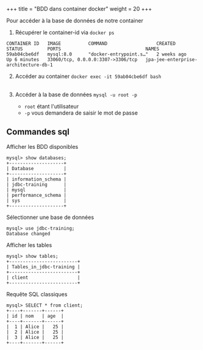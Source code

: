 +++
title = "BDD dans container docker"
weight = 20
+++

Pour accéder à la base de données de notre container

1. Récupérer le container-id via `docker ps`
```
CONTAINER ID   IMAGE          COMMAND                  CREATED        STATUS         PORTS                               NAMES
59ab04cbe6df   mysql:8.0      "docker-entrypoint.s…"   2 weeks ago    Up 6 minutes   33060/tcp, 0.0.0.0:3307->3306/tcp   jpa-jee-enterprise-architecture-db-1
```

2. Accéder au container `docker exec -it 59ab04cbe6df bash` <br><br>

3. Accéder à la base de données `mysql -u root -p`
   - `root` étant l'utilisateur
   - `-p` vous demandera de saisir le mot de passe

## Commandes sql
Afficher les BDD disponibles
```
mysql> show databases;
+--------------------+
| Database           |
+--------------------+
| information_schema |
| jdbc-training      |
| mysql              |
| performance_schema |
| sys                |
+--------------------+
```

Sélectionner une base de données
```
mysql> use jdbc-training;
Database changed
```

Afficher les tables
```
mysql> show tables;
+-------------------------+
| Tables_in_jdbc-training |
+-------------------------+
| client                  |
+-------------------------+
```

Requête SQL classiques
```
mysql> SELECT * from client;
+----+-------+------+
| id | nom   | age  |
+----+-------+------+
|  1 | Alice |   25 |
|  2 | Alice |   25 |
|  3 | Alice |   25 |
+----+-------+------+
```